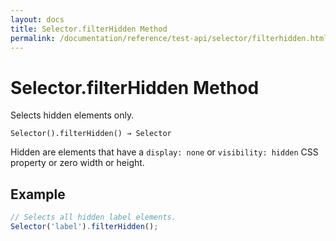 ```yaml
---
layout: docs
title: Selector.filterHidden Method
permalink: /documentation/reference/test-api/selector/filterhidden.html
---
```

# Selector.filterHidden Method

Selects hidden elements only.

```text
Selector().filterHidden() → Selector
```

Hidden are elements that have a `display: none` or `visibility: hidden` CSS property or zero width or height.

## Example

```js
// Selects all hidden label elements.
Selector('label').filterHidden();
```
